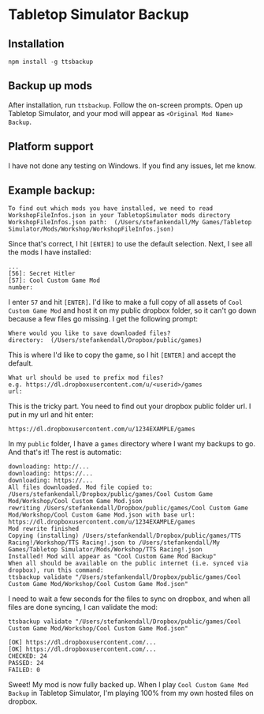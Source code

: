 # Tabletop Simulator Backup

## Installation

    npm install -g ttsbackup
    
## Backup up mods

After installation, run `ttsbackup`. Follow the on-screen prompts. Open up Tabletop Simulator, and your mod will appear as `<Original Mod Name> Backup`.

## Platform support

I have not done any testing on Windows. If you find any issues, let me know.

## Example backup:

    To find out which mods you have installed, we need to read WorkshopFileInfos.json in your TabletopSimulator mods directory
    WorkshopFileInfos.json path:  (/Users/stefankendall/My Games/Tabletop Simulator/Mods/Workshop/WorkshopFileInfos.json)
     
Since that's correct, I hit `[ENTER]` to use the default selection. Next, I see all the mods I have installed:
    
    ...
    [56]: Secret Hitler
    [57]: Cool Custom Game Mod
    number:  
    
I enter `57` and hit `[ENTER]`. I'd like to make a full copy of all assets of `Cool Custom Game Mod` and host it on my public dropbox folder, so it can't go down because a few files go missing. I get the following prompt:

    Where would you like to save downloaded files?
    directory:  (/Users/stefankendall/Dropbox/public/games) 

This is where I'd like to copy the game, so I hit `[ENTER]` and accept the default.

    What url should be used to prefix mod files?
    e.g. https://dl.dropboxusercontent.com/u/<userid>/games
    url:  

This is the tricky part. You need to find out your dropbox public folder url. I put in my url and hit enter:
 
    https://dl.dropboxusercontent.com/u/1234EXAMPLE/games
    
In my `public` folder, I have a `games` directory where I want my backups to go. And that's it! The rest is automatic:

    downloading: http://...
    downloading: https://...
    downloading: https://...
    All files downloaded. Mod file copied to: /Users/stefankendall/Dropbox/public/games/Cool Custom Game Mod/Workshop/Cool Custom Game Mod.json
    rewriting /Users/stefankendall/Dropbox/public/games/Cool Custom Game Mod/Workshop/Cool Custom Game Mod.json with base url: https://dl.dropboxusercontent.com/u/1234EXAMPLE/games
    Mod rewrite finished
    Copying (installing) /Users/stefankendall/Dropbox/public/games/TTS Racing!/Workshop/TTS Racing!.json to /Users/stefankendall/My Games/Tabletop Simulator/Mods/Workshop/TTS Racing!.json
    Installed! Mod will appear as "Cool Custom Game Mod Backup"
    When all should be available on the public internet (i.e. synced via dropbox), run this command:
    ttsbackup validate "/Users/stefankendall/Dropbox/public/games/Cool Custom Game Mod/Workshop/Cool Custom Game Mod.json"
    
I need to wait a few seconds for the files to sync on dropbox, and when all files are done syncing, I can validate the mod:

    ttsbackup validate "/Users/stefankendall/Dropbox/public/games/Cool Custom Game Mod/Workshop/Cool Custom Game Mod.json"
    
    [OK] https://dl.dropboxusercontent.com/...
    [OK] https://dl.dropboxusercontent.com/...
    CHECKED: 24
    PASSED: 24
    FAILED: 0

Sweet! My mod is now fully backed up. When I play `Cool Custom Game Mod Backup` in Tabletop Simulator, I'm playing 100% from my own hosted files on dropbox.